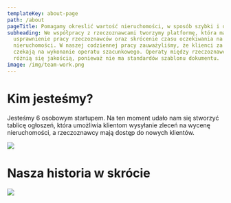 ```yaml
---
templateKey: about-page
path: /about
pageTitle: Pomagamy okreslić wartość nieruchomości, w sposób szybki i dokładny.
subheading: We współpracy z rzeczoznawcami tworzymy platformę, która ma na celu
  usprawnienie pracy rzeczoznawców oraz skrócenie czasu oczekiwania na wycenę
  nieruchomości. W naszej codziennej pracy zauważyliśmy, że klienci za długo
  czekają na wykonanie operatu szacunkowego. Operaty między rzeczoznawcami
  różnią się jakością, ponieważ nie ma standardów szablonu dokumentu.
image: /img/team-work.png
---
```

# K﻿im jesteśmy?

Jesteśmy 6 osobowym startupem.  Na ten moment udało nam się stworzyć tablicę ogłoszeń, która umożliwia klientom wysyłanie zleceń na wycenę nieruchomości, a rzeczoznawcy mają dostęp do nowych klientów. 

![](/img/zespół.png)

# Nasza historia w skrócie

![](/img/oś-czasu-1-.png)